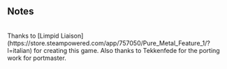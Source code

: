 ## Notes
<br/>
Thanks to [Limpid Liaison](https://store.steampowered.com/app/757050/Pure_Metal_Feature_1/?l=italian) for creating this game.  Also thanks to Tekkenfede for the porting work for portmaster.
<br/>
